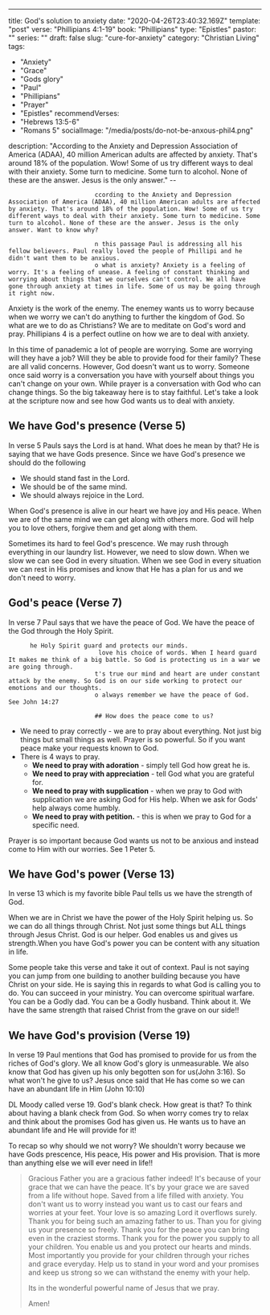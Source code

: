 ---
title: God's solution to anxiety
date: "2020-04-26T23:40:32.169Z"
template: "post"
verse: "Phillipians 4:1-19"
book: "Phillipians"
type: "Epistles"
pastor: ""
series: ""
draft: false
slug: "cure-for-anxiety"
category: "Christian Living"
tags:
  - "Anxiety"
  - "Grace"
  - "Gods glory"
  - "Paul"
  - "Phillipians"
  - "Prayer"
  - "Epistles"
recommendVerses: 
  - "Hebrews 13:5-6"
  - "Romans 5"
socialImage: "/media/posts/do-not-be-anxous-phil4.png"

description: "According to the Anxiety and Depression Association of America (ADAA), 40 million American adults are affected by anxiety. That's around 18% of the population. Wow! Some of us try different ways to deal with their anxiety. Some turn to medicine. Some turn to alcohol. None of these are the answer. Jesus is the only answer."
          --
                            
                            ccording to the Anxiety and Depression Association of America (ADAA), 40 million American adults are affected by anxiety. That's around 18% of the population. Wow! Some of us try different ways to deal with their anxiety. Some turn to medicine. Some turn to alcohol. None of these are the answer. Jesus is the only answer. Want to know why?
                            
                            n this passage Paul is addressing all his fellow believers. Paul really loved the people of Phillipi and he didn't want them to be anxious. 
                            o what is anxiety? Anxiety is a feeling of worry. It's a feeling of unease. A feeling of constant thinking and worrying about things that we ourselves can't control. We all have gone through anxiety at times in life. Some of us may be going through it right now. 
                   
Anxiety is the work of the enemy. The enemey wants us to worry because when we worry we can't do anything to further the kingdom of God. So what are we to do as Christians? We are to meditate on God's word and pray. Phillipians 4 is a perfect outline on how we are to deal with anxiety. 

In this time of panademic a lot of people are worrying. Some are worrying will they have a job? Will they be able to provide food for their family? These are all valid concerns. However, God doesn't want us to worry. Someone once said worry is a conversation you have with yourself about things you can't change on your own. While prayer is a conversation with God who can change things. So the big takeaway here is to stay faithful. Let's take a look at the scripture now and see how God wants us to deal with anxiety. 

## We have God's presence (Verse 5)

In verse 5 Pauls says the Lord is at hand. What does he mean by that?
He is saying that we have Gods presence. 
Since we have God's presence we should do the following


  - We should stand fast in the Lord.
  - We should be of the same mind. 
  - We should always rejoice in the Lord.

When God's presence is alive in our heart we have joy and His peace. When we are of the same mind we can get along with others more. God will help you to love others, forgive them and get along with them.

Sometimes its hard to feel God's prescence. We may rush through everything in our laundry list. However, we need to slow down. When we slow we can see God in every situation. When we see God in every situation we can rest in His promises and know that He has a plan for us and we don't need to worry. 

## God's peace (Verse 7)

In verse 7 Paul says that we have the peace of God. We have the peace of the God through the Holy Spirit. 

          he Holy Spirit guard and protects our minds.
                             love his choice of words. When I heard guard It makes me think of a big battle. So God is protecting us in a war we are going through.
                            t's true our mind and heart are under constant attack by the enemy. So God is on our side working to protect our emotions and our thoughts. 
                            o always remember we have the peace of God. See John 14:27
                            
                            ## How does the peace come to us?
                   
 - We need to pray correctly - we are to pray about everything. Not just big things but small things as well. Prayer is so powerful. So if you want peace make your requests known to God. 
 - There is 4 ways to pray. 
   - **We need to pray with adoration** - simply tell God how great he is. 
   - **We need to pray with appreciation** - tell God what you are grateful for. 
   - **We need to pray with supplication** - when we pray to God with supplication we are asking God for His help. When we ask for Gods' help always come humbly. 
   - **We need to pray with petition.** - this is when we pray to God for a specific need. 

Prayer is so important because God wants us not to be anxious and instead come to Him with our worries. See 1 Peter 5.

## We have God's power (Verse 13)

In verse 13 which is my favorite bible Paul tells us we have the strength of God. 

When we are in Christ we have the power of the Holy Spirit helping us. So we can do all things through Christ. Not just some things but ALL things through Jesus Christ. God is our helper. God enables us and gives us strength.When you have God's power you can be content with any situation in life. 

Some people take this verse and take it out of context. Paul is not saying you can jump from one building to another building because you have Christ on your side. He is saying this in regards to what God is calling you to do.  You can succeed in your ministry. You can overcome spiritual warfare. You can be a Godly dad. You can be a Godly husband. Think about it. We have the same strength that raised Christ from the grave on our side!!

## We have God's provision (Verse 19)

In verse 19 Paul mentions that God has promised to provide for us from the riches of God's glory. We all know God's glory is unmeasurable. We also know that God has given up his only begotten son for us(John 3:16). So what won't he give to us? Jesus once said that He has come so we can have an abundant life in Him (John 10:10)

DL Moody called verse 19. God's blank check. 
How great is that? To think about having a blank check from God.
So when worry comes try to relax and think about the promises God has given us. He wants us to have an abundant life and He will provide for it!

To recap so why should we not worry?
We shouldn't worry because we have Gods prescence, His peace, His power and His provision. That is more than anything else we will ever need in life!!



<blockquote>

Gracious Father you are a gracious father indeed! It's because of your grace that we can have the peace. It's by your grace we are saved from a life without hope. Saved from a life filled with anxiety. You don't want us to worry instead you want us to cast our fears and worries at your feet. Your love is so amazing Lord it overflows surely. Thank you for being such an amazing father to us. Than you for giving us your presence so freely. Thank you for the peace you can bring even in the craziest storms. Thank you for the power you supply to all your children. You enable us and you protect our hearts and minds. Most importantly you provide for your children through your riches and grace everyday. Help us to stand in your word and your promises and keep us strong so we can withstand the enemy with your help.

Its in the wonderful powerful name of Jesus that we pray.

Amen!

</blockquote>
 


                                                                                                                                                                                                                                                                                                                                                                                                                                                                                                                                                                                                                                                                                                                                                                                                                                                                                                                                                                                                                                                                                                                                                                                                                                                                                                                                                                                                                                                                                                                                                                                                                                                                                                                                                                                                                                                                                                                                                                                                                                                                                                                                                                                                                                                                                                                                                                                                                                                                                                                                                                                                                                                                                                                                                                                                                                                                                                                                                                                                                                                                                                                                                                                                                                                                                                                                                                                                                                                                                                                        